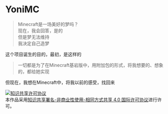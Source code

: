 # YoniMC

> Minecraft是一场美好的梦吗？  
> 现在，我会回答，是的  
> 但是梦无法维持  
> 我决定自己造梦  

这个项目诞生的目的，最初，是这样的
> 一切都是为了在Minecraft基岩版中，用附加包的形式，将我想要的、想象的，都给她实现

但现在，我想在Minecraft中，将我以前的感受，找回来

<a rel="license" href="http://creativecommons.org/licenses/by-nc-sa/4.0/"><img alt="知识共享许可协议" style="border-width:0" src="https://i.creativecommons.org/l/by-nc-sa/4.0/88x31.png" /></a><br />本作品采用<a rel="license" href="http://creativecommons.org/licenses/by-nc-sa/4.0/">知识共享署名-非商业性使用-相同方式共享 4.0 国际许可协议</a>进行许可。
